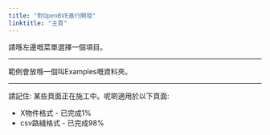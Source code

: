 ```yaml
---
title: "對OpenBVE進行開發"
linktitle: "主頁"
---
```


請喺左邊嘅菜單選擇一個項目。

---

範例會放喺一個叫Examples嘅資料夾。

---

請記住: 某些頁面正在施工中。呢啲適用於以下頁面:

- X物件格式 - 已完成1%
- csv路綫格式 - 已完成98%
